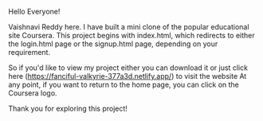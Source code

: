 Hello Everyone!

Vaishnavi Reddy here. I have built a mini clone of the popular educational site Coursera. This project begins with index.html, which redirects to either the login.html page or the signup.html page, depending on your requirement.


So if you'd like to view my project either you can download it or just click here (https://fanciful-valkyrie-377a3d.netlify.app/) to visit the website
At any point, if you want to return to the home page, you can click on the Coursera logo.

Thank you for exploring this project!


  
